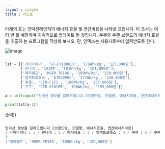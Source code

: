 ```yaml
---
layout : single
title : 리스트
---
```



아래의 표는 인덕션레인지의 에너지 효율 및 연간비용을 나타낸 표입니다. 이 조사는 여러 번
할 예정이며 지속적으로 업데이트 될 것입니다. 쿠쿠와 쿠첸 브랜드의 에너지 효율을 추출하
는 프로그램을 작성해 보시오. 단, 인덱스는 사용자로부터 입력받도록 한다.


![image](https://user-images.githubusercontent.com/80247960/111964278-c8027b00-8b37-11eb-980a-5e2a117fee26.png)


~~~python

lst = [['가이타이너', 'GT-FY1000CK', '179Wh/kg', '127,000원'],
       ['린나이', 'IA10P', '181Wh/kg', '161,000원'], 
       ['매직쉐프', 'MGER-IR18G', '189Wh/kg', '129,000원'], 
       ['일렉트로룩스', 'ETD29PKC', '177Wh/kg', '138,000원'], 
       ['쿠첸', 'CIR-F151', '188Wh/kg', '137,000원'], 
       ['쿠쿠', 'CIR-8101FB', '190Wh/kg', '159,000원']]

a = int(input("인덕션 정보를 알려드립니다.[브랜드명, 모델명, 에너지효율, 연간에너지비용] \n( 가이타이너 : 1 / 린나이 : 2 / 매직쉐프 : 3 / 일렉트로룩스 : 4 / 쿠첸 : 5 / 쿠쿠 : 6 ) \n"))

print(lst[a-1])

~~~

출력)) 

~~~python

인덕션 정보를 알려드립니다.[브랜드명, 모델명, 에너지효율, 연간에너지비용] 
( 가이타이너 : 1 / 린나이 : 2 / 매직쉐프 : 3 / 일렉트로룩스 : 4 / 쿠첸 : 5 / 쿠쿠 : 6 ) 
3
['매직쉐프', 'MGER-IR18G', '189Wh/kg', '129,000원']

~~~
